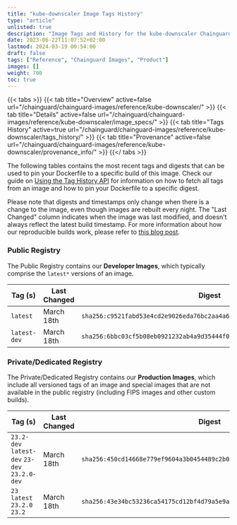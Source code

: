 ```yaml
---
title: "kube-downscaler Image Tags History"
type: "article"
unlisted: true
description: "Image Tags and History for the kube-downscaler Chainguard Image"
date: 2023-06-22T11:07:52+02:00
lastmod: 2024-03-19 00:54:00
draft: false
tags: ["Reference", "Chainguard Images", "Product"]
images: []
weight: 700
toc: true
---
```


{{< tabs >}}
{{< tab title="Overview" active=false url="/chainguard/chainguard-images/reference/kube-downscaler/" >}}
{{< tab title="Details" active=false url="/chainguard/chainguard-images/reference/kube-downscaler/image_specs/" >}}
{{< tab title="Tags History" active=true url="/chainguard/chainguard-images/reference/kube-downscaler/tags_history/" >}}
{{< tab title="Provenance" active=false url="/chainguard/chainguard-images/reference/kube-downscaler/provenance_info/" >}}
{{</ tabs >}}

The following tables contains the most recent tags and digests that can be used to pin your Dockerfile to a specific build of this image. Check our guide on [Using the Tag History API](/chainguard/chainguard-images/using-the-tag-history-api/) for information on how to fetch all tags from an image and how to pin your Dockerfile to a specific digest.

Please note that digests and timestamps only change when there is a change to the image, even though images are rebuilt every night. The "Last Changed" column indicates when the image was last modified, and doesn't always reflect the latest build timestamp. For more information about how our reproducible builds work, please refer to [this blog post](https://www.chainguard.dev/unchained/reproducing-chainguards-reproducible-image-builds).

### Public Registry
The Public Registry contains our **Developer Images**, which typically comprise the `latest*` versions of an image.

| Tag (s)       | Last Changed | Digest                                                                    |
|---------------|--------------|---------------------------------------------------------------------------|
|  `latest`     | March 18th   | `sha256:c9521fabd53e4cd2e9026eda76bc2aa4a6ba6cfa51a3ae853dcac1ddb62ff188` |
|  `latest-dev` | March 18th   | `sha256:6bbc03cf5b08eb0921232ab4a9d35444f0ac83fabef81330ef2dc704f1a4877e` |


### Private/Dedicated Registry
The Private/Dedicated Registry contains our **Production Images**, which include all versioned tags of an image and special images that are not available in the public registry (including FIPS images and other custom builds).

| Tag (s)                                        | Last Changed | Digest                                                                    |
|------------------------------------------------|--------------|---------------------------------------------------------------------------|
|  `23.2-dev` `latest-dev` `23-dev` `23.2.0-dev` | March 18th   | `sha256:450cd14668e779ef9604a3b0454489c2b0ef0100f30e4118743fadb84ea9ec69` |
|  `23` `latest` `23.2.0` `23.2`                 | March 18th   | `sha256:43e34bc53236ca54175cd12bf4d79a5e9a1b5e6793c2736a509d499a80d23197` |


